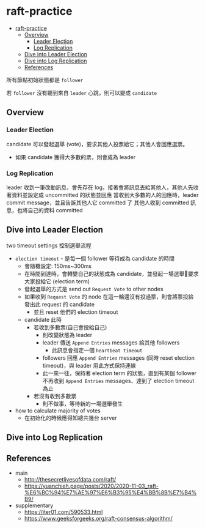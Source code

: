 # raft-practice
- [raft-practice](#raft-practice)
  - [Overview](#overview)
    - [Leader Election](#leader-election)
    - [Log Replication](#log-replication)
  - [Dive into Leader Election](#dive-into-leader-election)
  - [Dive into Log Replication](#dive-into-log-replication)
  - [References](#references)


所有節點初始狀態都是 `follower`

若 `follower` 沒有聽到來自 `leader` 心跳，則可以變成 `candidate`

## Overview
### Leader Election
candidate 可以發起選舉 (vote)，要求其他人投票給它；其他人會回應選票。
- 如果 candidate 獲得大多數的票，則會成為 leader

### Log Replication
leader 收到一筆改動訊息，會先存在 log，接著會將訊息丟給其他人，其他人先收著資料並設定成 uncommitted 的狀態並回應
當收到大多數的人的回應時，leader commit message，並且告訴其他人它 committed 了
其他人收到 committed 訊息，也將自己的資料 committed

## Dive into Leader Election

two timeout settings 控制選舉流程
- `election timeout` - 是每一個 follower 等待成為 candidate 的時間
  - 會隨機設定: 150ms~300ms
  - 在時間到達時，會轉變自己的狀態成為 candidate，並發起一場選舉要求大家投給它 (election term)
  - 發起選舉的方式是 send out `Request Vote` to other nodes
  - 如果收到 `Request Vote` 的 node 在這一輪還沒有投過票，則會將票投給發出此 request 的 candidate
    - 並且 reset 他們的 election timeout
  - candidate 此時
    - 若收到多數票(自己會投給自己)
      - 則改變狀態為 leader
      - leader 傳送 `Append Entries` messages 給其他 followers
        - 此訊息會指定一個 `heartbeat timeout`
      - followers 回應 `Append Entries` messages (同時 reset election timeout)，與 leader 用此方式保持連線
      - 此一來一往，保持著 election term 的狀態，直到有某個 follower 不再收到 `Append Entries` messages、達到了 election timeout 為止
    - 若沒有收到多數票
      - 則不做事，等待新的一場選舉發生
- how to calculate majority of votes
  - 在初始化的時候應得知總共幾台 server

## Dive into Log Replication

## References
- main
  - http://thesecretlivesofdata.com/raft/
  - https://yuanchieh.page/posts/2020/2020-11-03_raft-%E6%BC%94%E7%AE%97%E6%B3%95%E4%BB%8B%E7%B4%B9/
- supplementary
  - https://iter01.com/590533.html
  - https://www.geeksforgeeks.org/raft-consensus-algorithm/